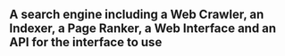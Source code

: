  ## A search engine including a Web Crawler, an Indexer, a Page Ranker, a Web Interface and an API for the interface to use
